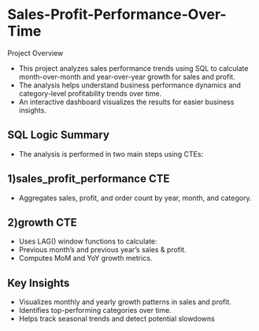 # Sales-Profit-Performance-Over-Time
Project Overview

* This project analyzes sales performance trends using SQL to calculate month-over-month and year-over-year growth for sales and profit.
* The analysis helps understand business performance dynamics and category-level profitability trends over time.
* An interactive dashboard visualizes the results for easier business insights.

## SQL Logic Summary
* The analysis is performed in two main steps using CTEs:
## 1)sales_profit_performance CTE
* Aggregates sales, profit, and order count by year, month, and category.

## 2)growth CTE
* Uses LAG() window functions to calculate:
* Previous month’s and previous year’s sales & profit.
* Computes MoM and YoY growth metrics. 

## Key Insights
* Visualizes monthly and yearly growth patterns in sales and profit.
* Identifies top-performing categories over time.
* Helps track seasonal trends and detect potential slowdowns 
